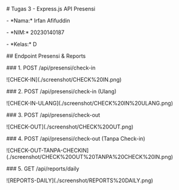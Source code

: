 \# Tugas 3 - Express.js API Presensi



\- \*Nama:\* Irfan Afifuddin  

\- \*NIM:\* 20230140187  

\- \*Kelas:\* D



\## Endpoint Presensi \& Reports



\### 1. POST /api/presensi/check-in

!\[CHECK-IN](./screenshot/CHECK%20IN.png)



\### 2. POST /api/presensi/check-in (Ulang)

!\[CHECK-IN-ULANG](./screenshot/CHECK%20IN%20ULANG.png)



\### 3. POST /api/presensi/check-out

!\[CHECK-OUT](./screenshot/CHECK%20OUT.png)



\### 4. POST /api/presensi/check-out (Tanpa Check-in)

!\[CHECK-OUT-TANPA-CHECKIN](./screenshot/CHECK%20OUT%20TANPA%20CHECK%20IN.png)



\### 5. GET /api/reports/daily

!\[REPORTS-DAILY](./screenshot/REPORTS%20DAILY.png)

